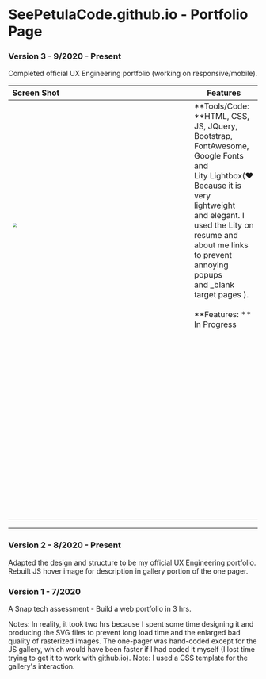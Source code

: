 # SeePetulaCode.github.io - Portfolio Page


### Version 3 - 9/2020 - Present

Completed official UX Engineering portfolio (working on responsive/mobile).

| Screen Shot                                                  | Features                                                     |
| :----------------------------------------------------------- | ------------------------------------------------------------ |
| <img align="left" width="700" src="https://res.cloudinary.com/b1917/image/upload/v1599289526/portfolio_screenshot_yhgqli.png" style="zoom:50%;" /> | **Tools/Code: **HTML, CSS, JS, JQuery, Bootstrap, <br />FontAwesome, Google Fonts and <br />Lity Lightbox(♥︎ Because it is very lightweight <br />and elegant. I used the Lity on resume and <br />about me links to prevent annoying popups <br />and _blank target pages ).<br /><br />**Features: **<br />In Progress<br /><br /><br /><br /><br /><br /><br /><br /><br /><br /><br /><br /><br /><br /><br /><br /><br /><br /><br /><br /> |



------



### Version 2 - 8/2020 - Present

Adapted the design and structure to be my official UX Engineering portfolio.
Rebuilt JS hover image for description in gallery portion of the one pager.

### Version 1 - 7/2020

A Snap tech assessment - Build a web portfolio in 3 hrs. 

Notes: In reality, it took two hrs because I spent some time designing it and producing the SVG files to prevent long load time and the enlarged bad quality of rasterized images. The one-pager was hand-coded except for the JS gallery, which would have been faster if I had coded it myself (I lost time trying to get it to work with github.io). Note: I used a CSS template for the gallery's interaction.

